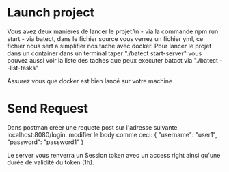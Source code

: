 # Launch project 
  Vous avez deux manieres de lancer le projet:\n
    - via la commande npm run start
    - via batect, dans le fichier source vous verrez un fichier yml, ce fichier nous sert a simplifier nos tache avec docker. Pour lancer le projet dans un container dans un            terminal taper "./batect start-server" vous pouvez aussi voir la liste des taches que peux executer batact via "./batect --list-tasks"
    
Assurez vous que docker est bien lancé sur votre machine
 
# Send Request
  Dans postman créer une requete post sur l'adresse suivante localhost:8080/login.
  modifier le body comme ceci:
{
    "username": "user1",
    "password": "password1"
}

Le server vous renverra un Session token avec un access right ainsi qu'une durée de validité du token (1h).

